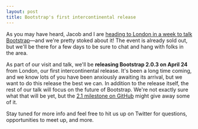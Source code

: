 ```yaml
---
layout: post
title: Bootstrap's first intercontinental release
---
```


As you may have heard, Jacob and I are [heading to London in a week to talk Bootstrap](https://ukengopenhouse.eventbrite.com/)—and we're pretty stoked about it! The event is already sold out, but we'll be there for a few days to be sure to chat and hang with folks in the area.

As part of our visit and talk, we'll be **releasing Bootstrap 2.0.3 on April 24** from London, our first intercontinental release. It's been a long time coming, and we know lots of you have been anxiously awaiting its arrival, but we want to do this release the best we can. In addition to the release itself, the rest of our talk will focus on the future of Bootstrap. We're not exactly sure what that will be yet, but the [2.1 milestone on GitHub](https://github.com/twbs/bootstrap/issues?milestone=7&q=is%3Aopen) might give away some of it.

Stay tuned for more info and feel free to hit us up on Twitter for questions, opportunities to meet up, and more.
